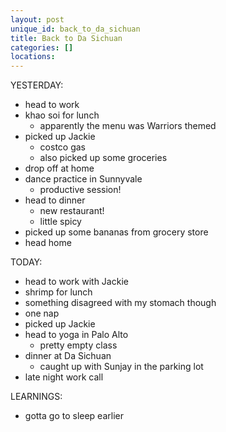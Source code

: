 ```yaml
---
layout: post
unique_id: back_to_da_sichuan
title: Back to Da Sichuan
categories: []
locations: 
---
```


YESTERDAY:
* head to work
* khao soi for lunch
  * apparently the menu was Warriors themed
* picked up Jackie
  * costco gas
  * also picked up some groceries
* drop off at home
* dance practice in Sunnyvale
  * productive session!
* head to dinner
  * new restaurant!
  * little spicy
* picked up some bananas from grocery store
* head home

TODAY:
* head to work with Jackie
* shrimp for lunch
* something disagreed with my stomach though
* one nap
* picked up Jackie
* head to yoga in Palo Alto
  * pretty empty class
* dinner at Da Sichuan
  * caught up with Sunjay in the parking lot
* late night work call

LEARNINGS:
* gotta go to sleep earlier
